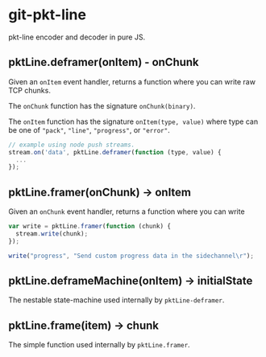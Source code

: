 git-pkt-line
============

pkt-line encoder and decoder in pure JS.

## pktLine.deframer(onItem) - onChunk

Given an `onItem` event handler, returns a function where you can write raw TCP chunks.

The `onChunk` function has the signature `onChunk(binary)`.

The `onItem` function has the signature `onItem(type, value)` where type can be one of `"pack"`, `"line"`, `"progress"`, or `"error"`.

```js
// example using node push streams.
stream.on('data', pktLine.deframer(function (type, value) {
  ...
});
```


## pktLine.framer(onChunk) -> onItem

Given an `onChunk` event handler, returns a function where you can write

```js
var write = pktLine.framer(function (chunk) {
  stream.write(chunk);
});

write("progress", "Send custom progress data in the sidechannel\r");
```

## pktLine.deframeMachine(onItem) -> initialState

The nestable state-machine used internally by `pktLine-deframer`.

## pktLine.frame(item) -> chunk

The simple function used internally by `pktLine.framer`.
